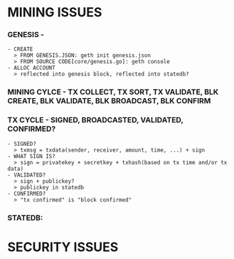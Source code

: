 # MINING ISSUES
### GENESIS - 
    - CREATE
      > FROM GENESIS.JSON: geth init genesis.json
      > FROM SOURCE CODE[core/genesis.go]: geth console
    - ALLOC ACCOUNT
      > reflected into genesis block, reflected into statedb?
### MINING CYLCE - TX COLLECT, TX SORT, TX VALIDATE, BLK CREATE, BLK VALIDATE, BLK BROADCAST, BLK CONFIRM
### TX CYCLE - SIGNED, BROADCASTED, VALIDATED, CONFIRMED?
    - SIGNED?
      > txmsg = txdata(sender, receiver, amount, time, ...) + sign
    - WHAT SIGN IS?
      > sign = privatekey + secretkey + txhash(based on tx time and/or tx data)
    - VALIDATED?
      > sign + publickey?
      > publickey in statedb
    - CONFIRMED? 
      > "tx confirmed" is "block confirmed"     
### STATEDB: 
# SECURITY ISSUES
### 
